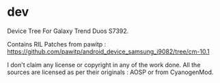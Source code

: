 dev
===

Device Tree For Galaxy Trend Duos S7392.

Contains RIL Patches from pawitp : https://github.com/pawitp/android_device_samsung_i9082/tree/cm-10.1

I don't claim any license or copyright in any of the work done. All the sources are licensed as per their originals : AOSP or from CyanogenMod.
